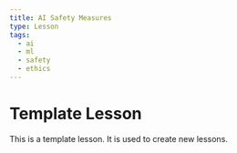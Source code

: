 ```yaml
---
title: AI Safety Measures
type: Lesson
tags:
  - ai
  - ml
  - safety
  - ethics
---
```


# Template Lesson

This is a template lesson. It is used to create new lessons.
